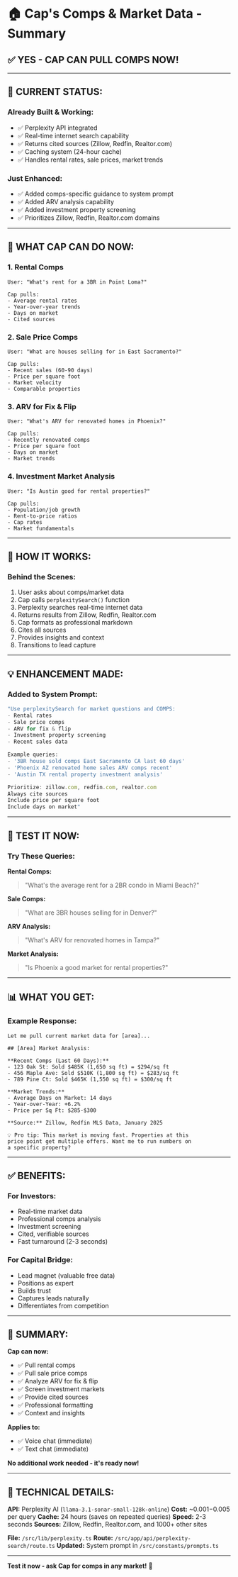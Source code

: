 # 🏠 Cap's Comps & Market Data - Summary

## ✅ **YES - CAP CAN PULL COMPS NOW!**

---

## 🎯 **CURRENT STATUS:**

### **Already Built & Working:**
- ✅ Perplexity API integrated
- ✅ Real-time internet search capability
- ✅ Returns cited sources (Zillow, Redfin, Realtor.com)
- ✅ Caching system (24-hour cache)
- ✅ Handles rental rates, sale prices, market trends

### **Just Enhanced:**
- ✅ Added comps-specific guidance to system prompt
- ✅ Added ARV analysis capability
- ✅ Added investment property screening
- ✅ Prioritizes Zillow, Redfin, Realtor.com domains

---

## 💬 **WHAT CAP CAN DO NOW:**

### **1. Rental Comps**
```
User: "What's rent for a 3BR in Point Loma?"

Cap pulls:
- Average rental rates
- Year-over-year trends
- Days on market
- Cited sources
```

### **2. Sale Price Comps**
```
User: "What are houses selling for in East Sacramento?"

Cap pulls:
- Recent sales (60-90 days)
- Price per square foot
- Market velocity
- Comparable properties
```

### **3. ARV for Fix & Flip**
```
User: "What's ARV for renovated homes in Phoenix?"

Cap pulls:
- Recently renovated comps
- Price per square foot
- Days on market
- Market trends
```

### **4. Investment Market Analysis**
```
User: "Is Austin good for rental properties?"

Cap pulls:
- Population/job growth
- Rent-to-price ratios
- Cap rates
- Market fundamentals
```

---

## 🚀 **HOW IT WORKS:**

### **Behind the Scenes:**

1. User asks about comps/market data
2. Cap calls `perplexitySearch()` function
3. Perplexity searches real-time internet data
4. Returns results from Zillow, Redfin, Realtor.com
5. Cap formats as professional markdown
6. Cites all sources
7. Provides insights and context
8. Transitions to lead capture

---

## 💡 **ENHANCEMENT MADE:**

### **Added to System Prompt:**
```typescript
"Use perplexitySearch for market questions and COMPS:
- Rental rates
- Sale price comps
- ARV for fix & flip
- Investment property screening
- Recent sales data

Example queries:
- '3BR house sold comps East Sacramento CA last 60 days'
- 'Phoenix AZ renovated home sales ARV comps recent'
- 'Austin TX rental property investment analysis'

Prioritize: zillow.com, redfin.com, realtor.com
Always cite sources
Include price per square foot
Include days on market"
```

---

## 🎯 **TEST IT NOW:**

### **Try These Queries:**

**Rental Comps:**
> "What's the average rent for a 2BR condo in Miami Beach?"

**Sale Comps:**
> "What are 3BR houses selling for in Denver?"

**ARV Analysis:**
> "What's ARV for renovated homes in Tampa?"

**Market Analysis:**
> "Is Phoenix a good market for rental properties?"

---

## 📊 **WHAT YOU GET:**

### **Example Response:**
```
Let me pull current market data for [area]...

## [Area] Market Analysis:

**Recent Comps (Last 60 Days):**
- 123 Oak St: Sold $485K (1,650 sq ft) = $294/sq ft
- 456 Maple Ave: Sold $510K (1,800 sq ft) = $283/sq ft
- 789 Pine Ct: Sold $465K (1,550 sq ft) = $300/sq ft

**Market Trends:**
- Average Days on Market: 14 days
- Year-over-Year: +6.2%
- Price per Sq Ft: $285-$300

**Source:** Zillow, Redfin MLS Data, January 2025

💡 Pro tip: This market is moving fast. Properties at this 
price point get multiple offers. Want me to run numbers on 
a specific property?
```

---

## ✅ **BENEFITS:**

### **For Investors:**
- Real-time market data
- Professional comps analysis
- Investment screening
- Cited, verifiable sources
- Fast turnaround (2-3 seconds)

### **For Capital Bridge:**
- Lead magnet (valuable free data)
- Positions as expert
- Builds trust
- Captures leads naturally
- Differentiates from competition

---

## 🎉 **SUMMARY:**

**Cap can now:**
- ✅ Pull rental comps
- ✅ Pull sale price comps
- ✅ Analyze ARV for fix & flip
- ✅ Screen investment markets
- ✅ Provide cited sources
- ✅ Professional formatting
- ✅ Context and insights

**Applies to:**
- ✅ Voice chat (immediate)
- ✅ Text chat (immediate)

**No additional work needed - it's ready now!**

---

## 📝 **TECHNICAL DETAILS:**

**API:** Perplexity AI (`llama-3.1-sonar-small-128k-online`)
**Cost:** ~$0.001-$0.005 per query
**Cache:** 24 hours (saves on repeated queries)
**Speed:** 2-3 seconds
**Sources:** Zillow, Redfin, Realtor.com, and 1000+ other sites

**File:** `/src/lib/perplexity.ts`
**Route:** `/src/app/api/perplexity-search/route.ts`
**Updated:** System prompt in `/src/constants/prompts.ts`

---

**Test it now - ask Cap for comps in any market!** 🚀
